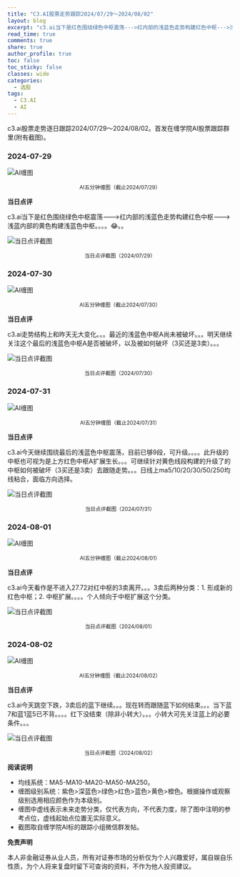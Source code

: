 ```yaml
---
title: "C3.AI股票走势跟踪2024/07/29～2024/08/02"
layout: blog
excerpt: "c3.ai当下是红色围绕绿色中枢震荡--->红内部的浅蓝色走势构建红色中枢--->浅蓝内部的黄色构建浅蓝色中枢"
read_time: true
comments: true
share: true
author_profile: true
toc: false
toc_sticky: false
classes: wide
categories:
  - 选股
tags:
  - C3.AI
  - AI
---
```


c3.ai股票走势逐日跟踪2024/07/29～2024/08/02。首发在缠学院AI股票跟踪群里(附有截图)。

### 2024-07-29

![AI缠图](https://image.olim.cc/2024b/AI-20240729-m15-c.png)
<small><center>AI五分钟缠图（截止2024/07/29）</center></small>

**当日点评**

c3.ai当下是红色围绕绿色中枢震荡--->红内部的浅蓝色走势构建红色中枢--->浅蓝内部的黄色构建浅蓝色中枢。。。。😂。。

![当日点评截图](https://image.olim.cc/2024b/AI-20240729-comments-1.png)
<small><center>当日点评截图（2024/07/29）</center></small>


### 2024-07-30

![AI缠图](https://image.olim.cc/2024b/AI-20240730-m15-c.png)
<small><center>AI五分钟缠图（截止2024/07/30）</center></small>

**当日点评**

c3.ai走势结构上和昨天无大变化。。。最近的浅蓝色中枢A尚未被破坏。。。明天继续关注这个最后的浅蓝色中枢A是否被破坏，以及被如何破坏（3买还是3卖）。。。

![当日点评截图](https://image.olim.cc/2024b/AI-20240730-comments-1.png)
<small><center>当日点评截图（2024/07/30）</center></small>

### 2024-07-31

![AI缠图](https://image.olim.cc/2024b/AI-20240731-m5-c.png)
<small><center>AI五分钟缠图（截止2024/07/31）</center></small>

**当日点评**

c3.ai今天继续围绕最后的浅蓝色中枢震荡，目前已够9段，可升级。。。。此升级的中枢也可视为是上方红色中枢A扩展生长。。。可继续针对黄色线段构建的升级了的中枢如何被破坏（3买还是3卖）去跟随走势。。。日线上ma5/10/20/30/50/250均线粘合，面临方向选择。

![当日点评截图](https://image.olim.cc/2024b/AI-20240731-comments-1.png)
<small><center>当日点评截图（2024/07/31）</center></small>

### 2024-08-01

![AI缠图](https://image.olim.cc/2024b/AI-20240801-m5-c.png)
<small><center>AI五分钟缠图（截止2024/08/01）</center></small>

**当日点评**

c3.ai今天看作是不进入27.72对红中枢的3卖离开。。。3卖后两种分类：1. 形成新的红色中枢；2. 中枢扩展。。。。个人倾向于中枢扩展这个分类。

![当日点评截图](https://image.olim.cc/2024b/AI-20240801-comments-1.png)
<small><center>当日点评截图（2024/08/01）</center></small>

### 2024-08-02

![AI缠图](https://image.olim.cc/2024b/AI-20240802-m5-c.png)
<small><center>AI五分钟缠图（截止2024/08/02）</center></small>

**当日点评**

c3.ai今天跳空下跌，3卖后的蓝下继续。。。现在转而跟随蓝下如何结束。。。当下蓝7和蓝1蓝5已不背。。。。红下没结束（除非小转大）。。。小转大可先关注蓝上的必要条件。。。

![当日点评截图](https://image.olim.cc/2024b/AI-20240802-comments-1.png)
<small><center>当日点评截图（2024/08/02）</center></small>


**阅读说明**

* 均线系统：MA5-MA10-MA20-MA50-MA250。
* 缠图级别系统：紫色>深蓝色>绿色>红色>蓝色>黄色>橙色。根据操作或观察级别选用相应颜色作为本级别。
* 缠图中虚线表示未来走势分类，仅代表方向，不代表力度，除了图中注明的参考点位，虚线起始点位置无实际意义。
* 截图取自缠学院AI标的跟踪小组微信群发帖。

**免责声明** 

本人非金融证券从业人员，所有对证券市场的分析仅为个人兴趣爱好，属自娱自乐性质，为个人将来复盘时留下可查询的资料，不作为他人投资建议。

